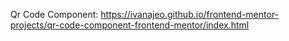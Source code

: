 Qr Code Component: https://ivanajeo.github.io/frontend-mentor-projects/qr-code-component-frontend-mentor/index.html
